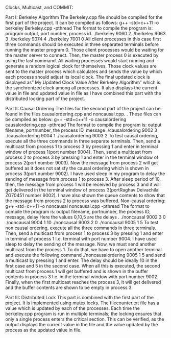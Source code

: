 Clocks, Multicast, and COMMIT:

Part I: Berkeley Algorithm
The Berkeley.cpp file should be compiled for the first part of the project. It can be compiled as follows:
g++ -std=c++11 -o berkeley Berkeley.cpp -pthread
The format to compile the program is: program output, port number, process id.
./berkeley 9060 2
./berkeley 9063 3
./berkeley 9074 4
./berkeley 7001 0
All client processes in this case first three commands should be executed in three separated terminals
before running the master program 0. Those client processes would be waiting for the master server to
connect. Then, the master process 0 is executed by using the last command. All waiting processes would
start running and generate a random logical clock for themselves. Those clock values are sent to the master
process which calculates and sends the value by which each process should adjust its local clock. The final
updated clock is displayed as” My Updated Clock Value After Berkeley Algorithm” which is the
synchronized clock among all processes.
It also displays the current value in file and updated value in file as I have combined this part with the
distributed locking part of the project.

Part II: Causal Ordering
The files for the second part of the project can be found in the files causalordering.cpp and
noncausal.cpp. . These files can be compiled as below:
g++ -std=c++11 -o causalordering causalordering.cpp -pthread
The format to compile the program is: output filename, portnumber, the process ID, message
./causalordering 9002 3 <message>
./causalordering 9004 1 <message>
./causalordering 9003 2 <message>
To test causal ordering, execute all the three commands in three separate terminals. Then, send a multicast
from process 1 to process 3 by pressing 1 and enter in terminal window of process 1(port number 9004).
Then, send a multicast from process 2 to process 3 by pressing 1 and enter in the terminal window of
process 2(port number 9003). Now the message from process 2 will get buffered as it does not satisfy the
causal ordering which is shown in process 3(port number 9002). I have used sleep in my program to delay
the sending of message from process 1 to process 3. After sleep period of 10, then, the message from
process 1 will be received by process 3 and it will get delivered in the terminal window of process 3(portRaghav Deivachilai
ZG70451
number 9002). I have also shown the queue contents to show that the message from process 2 to process
was buffered.
Non-causal ordering:
g++ -std=c++11 -o noncausal noncausal.cpp -pthread
The format to compile the program is: output filename, portnumber, the process ID, message, delay
Here the values 0,10,5 are the delays .
./noncausal 9002 3 <message> 0
./noncausal 9004 1 <message> 10
./noncausal 9003 2 <message> 0
./noncausal 9005 1 <message> 5
To test non causal ordering, execute all the three commands in three terminals. Then, send a multicast
from process 1 to process 3 by pressing 1 and enter in terminal of process 1 I.e. terminal with port
number 9004. I have used sleep to delay the sending of the message. Now, we must send another
multicast from the process 1. To do that, we have to open another terminal and execute the following
command ./noncausalordering 9005 1 <message> 5 and send a multicast by pressing 1 and enter.
The delay should be ideally 10 in the first case and 5 in the second case. When all this is executed, the
second multicast from process 1 will get buffered and is shown in the buffer contents in process 3 I.e. in
the terminal window with port number 9002. Finally, when the first multicast reaches the process 3, it
will get delivered and the buffer contents are shown to be empty in process 3.

Part III: Distributed Lock
This part is combined with the first part of the project. It is implemented using mutex locks. The
filecounter.txt file has a value which is updated by each of the processes. Each time the berkeley.cpp
program is run in multiple terminals; the locking ensures that only a single process enters the critical
section. This can be verified, as the output displays the current value in the file and the value updated
by the process as the updated value in file.
